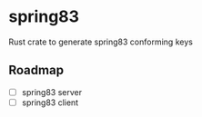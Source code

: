 # spring83

Rust crate to generate spring83 conforming keys

## Roadmap

 - [ ] spring83 server
 - [ ] spring83 client
